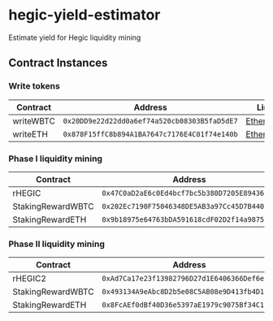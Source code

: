 # hegic-yield-estimator

Estimate yield for Hegic liquidity mining

## Contract Instances

### Write tokens

| Contract          | Address                                      | Link                                                                                 |
|-------------------|----------------------------------------------|--------------------------------------------------------------------------------------|
| writeWBTC         | `0x20DD9e22d22dd0a6ef74a520cb08303B5faD5dE7` | [Etherscan](https://etherscan.io/address/0x20DD9e22d22dd0a6ef74a520cb08303B5faD5dE7) |
| writeETH          | `0x878F15ffC8b894A1BA7647c7176E4C01f74e140b` | [Etherscan](https://etherscan.io/address/0x878F15ffC8b894A1BA7647c7176E4C01f74e140b) |

### Phase I liquidity mining

| Contract          | Address                                      | Link                                                                                 |
|-------------------|----------------------------------------------|--------------------------------------------------------------------------------------|
| rHEGIC            | `0x47C0aD2aE6c0Ed4bcf7bc5b380D7205E89436e84` | [Etherscan](https://etherscan.io/address/0x47C0aD2aE6c0Ed4bcf7bc5b380D7205E89436e84) |
| StakingRewardWBTC | `0x202Ec7190F75046348DE5AB3a97Cc45D7B440680` | [Etherscan](https://etherscan.io/address/0x202Ec7190F75046348DE5AB3a97Cc45D7B440680) |
| StakingRewardETH  | `0x9b18975e64763bDA591618cdF02D2f14a9875981` | [Etherscan](https://etherscan.io/address/0x9b18975e64763bDA591618cdF02D2f14a9875981) |

### Phase II liquidity mining

| Contract          | Address                                      | Link                                                                                 |
|-------------------|----------------------------------------------|--------------------------------------------------------------------------------------|
| rHEGIC2           | `0xAd7Ca17e23f13982796D27d1E6406366Def6eE5f` | [Etherscan](https://etherscan.io/address/0xAd7Ca17e23f13982796D27d1E6406366Def6eE5f) |
| StakingRewardWBTC | `0x493134A9eAbc8D2b5e08C5AB08e9D413fb4D1a55` | [Etherscan](https://etherscan.io/address/0x493134A9eAbc8D2b5e08C5AB08e9D413fb4D1a55) |
| StakingRewardETH  | `0x8FcAEf0dBf40D36e5397aE1979c9075Bf34C180e` | [Etherscan](https://etherscan.io/address/0x8FcAEf0dBf40D36e5397aE1979c9075Bf34C180e) |
